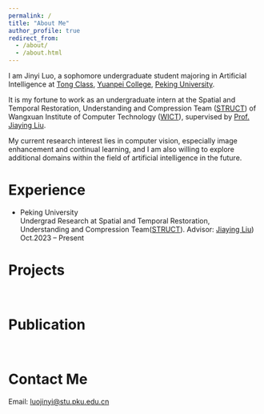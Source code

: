 ```yaml
---
permalink: /
title: "About Me"
author_profile: true
redirect_from: 
  - /about/
  - /about.html
---
```


I am Jinyi Luo, a sophomore undergraduate student majoring in Artificial Intelligence at [Tong Class](https://tongclass.ac.cn/), [Yuanpei College](https://yuanpei.pku.edu.cn/en/), [Peking University](https://www.pku.edu.cn/).

It is my fortune to work as an undergraduate intern at the Spatial and Temporal Restoration, Understanding and Compression Team ([STRUCT](http://www.wict.pku.edu.cn/struct/)) of Wangxuan Institute of Computer Technology ([WICT](https://www.icst.pku.edu.cn/)), supervised by [Prof. Jiaying Liu](http://www.wict.pku.edu.cn/struct/people/liujiaying.html).

My current research interest lies in computer vision, especially image enhancement and continual learning, and I am also willing to explore additional domains within the field of artificial intelligence in the future.


Experience
======
- Peking University<br>
  Undergrad Research at Spatial and Temporal Restoration, Understanding and Compression Team([STRUCT](http://39.96.165.147/struct.html)). Advisor: [Jiaying Liu](http://39.96.165.147/people/liujiaying.html))<br>
  Oct.2023 – Present


Projects
======
<br>

Publication
======
<br>

Contact Me
======
Email: luojinyi@stu.pku.edu.cn




